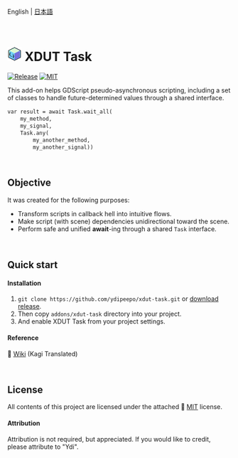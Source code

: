 <br />

English | [日本語](README.ja_JP.md)

<br />

# ![XDUT Task](assets/texture/icon.png) XDUT Task

[![Release](https://badgen.net/github/release/ydipeepo/xdut-task)](https://github.com/ydipeepo/xdut-task/releases) [![MIT](https://badgen.net/github/license/ydipeepo/xdut-task)](https://github.com/ydipeepo/xdut-task/LICENSE)

This add-on helps GDScript pseudo-asynchronous scripting, including a set of classes to handle future-determined values through a shared interface.

```gdscript
var result = await Task.wait_all(
	my_method,
	my_signal,
	Task.any(
		my_another_method,
		my_another_signal))
```

<br />

## Objective

It was created for the following purposes:

* Transform scripts in callback hell into intuitive flows.
* Make script (with scene) dependencies unidirectional toward the scene.
* Perform safe and unified **await**-ing through a shared `Task` interface.

<br />

## Quick start

#### Installation

1. `git clone https://github.com/ydipeepo/xdut-task.git` or [download release](https://github.com/ydipeepo/xdut-task/releases).
2. Then copy `addons/xdut-task` directory into your project.
3. And enable XDUT Task from your project settings.

#### Reference

📖 [Wiki](https://translate.kagi.com/github.com/ydipeepo/xdut-task/wiki) (Kagi Translated)

<br />

## License

All contents of this project are licensed under the attached 🔗 [MIT](https://github.com/ydipeepo/xdut-task/blob/main/LICENSE) license.

#### Attribution

Attribution is not required, but appreciated. If you would like to credit, please attribute to "Ydi".

<br />
